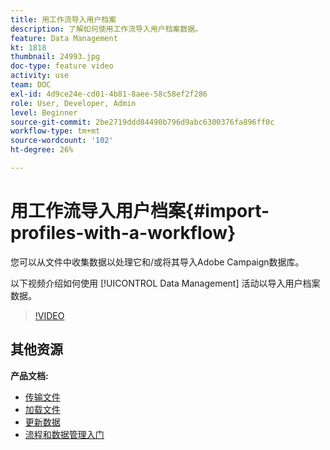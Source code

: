 ```yaml
---
title: 用工作流导入用户档案
description: 了解如何使用工作流导入用户档案数据。
feature: Data Management
kt: 1818
thumbnail: 24993.jpg
doc-type: feature video
activity: use
team: DOC
exl-id: 4d9ce24e-cd01-4b81-8aee-58c58ef2f286
role: User, Developer, Admin
level: Beginner
source-git-commit: 2be2719ddd84490b796d9abc6300376fa896ff0c
workflow-type: tm+mt
source-wordcount: '102'
ht-degree: 26%

---
```


# 用工作流导入用户档案{#import-profiles-with-a-workflow}

您可以从文件中收集数据以处理它和/或将其导入Adobe Campaign数据库。

以下视频介绍如何使用 [!UICONTROL Data Management] 活动以导入用户档案数据。

>[!VIDEO](https://video.tv.adobe.com/v/24993?quality=12)

## 其他资源

**产品文档:**
* [传输文件](https://experienceleague.adobe.com/docs/campaign-standard/using/managing-processes-and-data/data-management-activities/transfer-file.html)
* [加载文件](https://experienceleague.adobe.com/docs/campaign-standard/using/managing-processes-and-data/data-management-activities/load-file.html)
* [更新数据](https://experienceleague.adobe.com/docs/campaign-standard/using/managing-processes-and-data/data-management-activities/update-data.html)
* [流程和数据管理入门](https://experienceleague.adobe.com/docs/campaign-standard/using/managing-processes-and-data/get-started-workflows.html)
